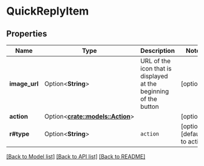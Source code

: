 # QuickReplyItem

## Properties

Name | Type | Description | Notes
------------ | ------------- | ------------- | -------------
**image_url** | Option<**String**> | URL of the icon that is displayed at the beginning of the button | [optional]
**action** | Option<[**crate::models::Action**](Action.md)> |  | [optional]
**r#type** | Option<**String**> | `action` | [optional][default to action]

[[Back to Model list]](../README.md#documentation-for-models) [[Back to API list]](../README.md#documentation-for-api-endpoints) [[Back to README]](../README.md)


